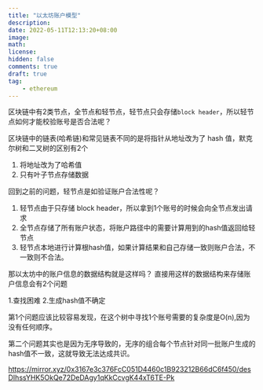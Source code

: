 ```yaml
---
title: "以太坊账户模型"
description:
date: 2022-05-11T12:13:20+08:00
image:
math:
license:
hidden: false
comments: true
draft: true
tag:
    - ethereum
---
```


区块链中有2类节点，全节点和轻节点，轻节点只会存储`block header`，所以轻节点如何才能校验账号是否合法呢？

区块链中的链表(哈希链)和常见链表不同的是将指针从地址改为了 hash 值，默克尔树和二叉树的区别有2个

1. 将地址改为了哈希值
2. 只有叶子节点存储数据

回到之前的问题，轻节点是如验证账户合法性呢？

1. 轻节点由于只存储 block header，所以拿到1个账号的时候会向全节点发出请求
2. 全节点存储了所有账户状态，将账户路径中的需要计算用到的hash值返回给轻节点
3. 轻节点本地进行计算根hash值，如果计算结果和自己存储一致则账户合法，不一致则不合法。

那以太坊中的账户信息的数据结构就是这样吗？
直接用这样的数据结构来存储账户信息会有2个问题

1.查找困难
2.生成hash值不确定

第1个问题应该比较容易发现，在这个树中寻找1个账号需要的复杂度是O(n),因为没有任何顺序。

第二个问题其实也是因为无序导致的，无序的组合每个节点针对同一批账户生成的hash值不一致，这就导致无法达成共识。

https://mirror.xyz/0x3167e3c376FcC051D4460c1B923212B66dC6f450/desDIhssYHK5OkQe72DeDAgy1qKkCcvgK44xT6TE-Pk